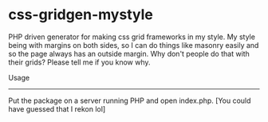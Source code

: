 css-gridgen-mystyle
===================

PHP driven generator for making css grid frameworks in my style. My style being with margins on both sides, so I can do things like masonry easily and so the page always has an outside margin. Why don't people do that with their grids? Please tell me if you know why.

Usage
_____

Put the package on a server running PHP and open index.php. [You could have guessed that I rekon lol]